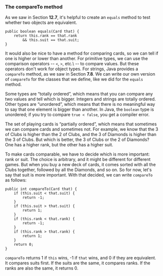 ###  The compareTo method



As we saw in Section **12.7**, it's helpful to create an `equals` method to test whether two objects are equivalent.

```code
public boolean equals(Card that) {
    return this.rank == that.rank
        && this.suit == that.suit;
}
```


It would also be nice to have a method for comparing cards, so we can tell if one is higher or lower than another.
For primitive types, we can use the comparison operators -- `<`, `>`, etc.\ -- to compare values.
But these operators don't work for object types.
For strings, Java provides a `compareTo` method, as we saw in Section **7.8**.
We can write our own version of `compareTo` for the classes that we define, like we did for the `equals` method.


Some types are “totally ordered”, which means that you can compare any two values and tell which is bigger.
Integers and strings are totally ordered.
Other types are “unordered”, which means that there is no meaningful way to say that one element is bigger than another.
In Java, the `boolean` type is unordered; if you try to compare `true < false`, you get a compiler error.

The set of playing cards is “partially ordered”, which means that sometimes we can compare cards and sometimes not.
For example, we know that the 3 of Clubs is higher than the 2 of Clubs, and the 3 of Diamonds is higher than the 3 of Clubs.
But which is better, the 3 of Clubs or the 2 of Diamonds?
One has a higher rank, but the other has a higher suit.


To make cards comparable, we have to decide which is more important: rank or suit.
The choice is arbitrary, and it might be different for different games.
But when you buy a new deck of cards, it comes sorted with all the Clubs together, followed by all the Diamonds, and so on.
So for now, let's say that suit is more important.
With that decided, we can write `compareTo` as follows:

```code
public int compareTo(Card that) {
    if (this.suit < that.suit) {
        return -1;
    }
    if (this.suit > that.suit) {
        return 1;
    }
    if (this.rank < that.rank) {
        return -1;
    }
    if (this.rank > that.rank) {
        return 1;
    }
    return 0;
}
```

`compareTo` returns 1 if `this` wins, -1 if `that` wins, and 0 if they are equivalent.
It compares suits first.
If the suits are the same, it compares ranks.
If the ranks are also the same, it returns 0.